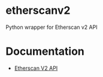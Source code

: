 # etherscanv2

Python wrapper for Etherscan v2 API

# Documentation
- [Etherscan V2 API](https://docs.etherscan.io/etherscan-v2)